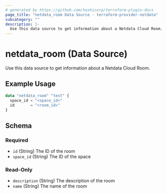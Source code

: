 ```yaml
---
# generated by https://github.com/hashicorp/terraform-plugin-docs
page_title: "netdata_room Data Source - terraform-provider-netdata"
subcategory: ""
description: |-
  Use this data source to get information about a Netdata Cloud Room.
---
```


# netdata_room (Data Source)

Use this data source to get information about a Netdata Cloud Room.

## Example Usage

```terraform
data "netdata_room" "test" {
  space_id = "<space_id>"
  id       = "<room_id>"
}
```

<!-- schema generated by tfplugindocs -->
## Schema

### Required

- `id` (String) The ID of the room
- `space_id` (String) The ID of the space

### Read-Only

- `description` (String) The description of the room
- `name` (String) The name of the room
